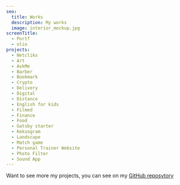 ```yaml
---
seo:
  title: Works
  description: My works
  image: interior_mockup.jpg
screenTitle:
  - Portf
  - olio
projects:
  - Netcliks
  - Art
  - AskMe
  - Barber
  - Bookmark
  - Crypto
  - Delivery
  - Digital
  - Distance
  - English for kids
  - Filmed
  - Finance
  - Food
  - Gatsby starter
  - Keksogram
  - Landscape
  - Match game
  - Personal Trainer Website
  - Photo Filter
  - Sound App
---
```

Want to see more my projects, you can see on my [GitHub reposytory](https://github.com/sezardino)